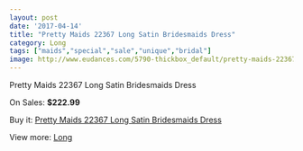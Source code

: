 ```yaml
---
layout: post
date: '2017-04-14'
title: "Pretty Maids 22367 Long Satin Bridesmaids Dress"
category: Long
tags: ["maids","special","sale","unique","bridal"]
image: http://www.eudances.com/5790-thickbox_default/pretty-maids-22367-long-satin-bridesmaids-dress.jpg
---
```

Pretty Maids 22367 Long Satin Bridesmaids Dress

On Sales: **$222.99**
<a href="https://www.eudances.com/en/long/2026-pretty-maids-22367-long-satin-bridesmaids-dress.html"><amp-img layout="responsive" width="600" height="600" src="//www.eudances.com/5790-thickbox_default/pretty-maids-22367-long-satin-bridesmaids-dress.jpg" alt="Pretty Maids 22367 Long Satin Bridesmaids Dress 0" /></a>
<a href="https://www.eudances.com/en/long/2026-pretty-maids-22367-long-satin-bridesmaids-dress.html"><amp-img layout="responsive" width="600" height="600" src="//www.eudances.com/5791-thickbox_default/pretty-maids-22367-long-satin-bridesmaids-dress.jpg" alt="Pretty Maids 22367 Long Satin Bridesmaids Dress 1" /></a>

Buy it: [Pretty Maids 22367 Long Satin Bridesmaids Dress](https://www.eudances.com/en/long/2026-pretty-maids-22367-long-satin-bridesmaids-dress.html "Pretty Maids 22367 Long Satin Bridesmaids Dress")

View more: [Long](https://www.eudances.com/en/21-long "Long")